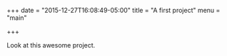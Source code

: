+++
date = "2015-12-27T16:08:49-05:00"
title = "A first project"
menu = "main"

+++

Look at this awesome project.
